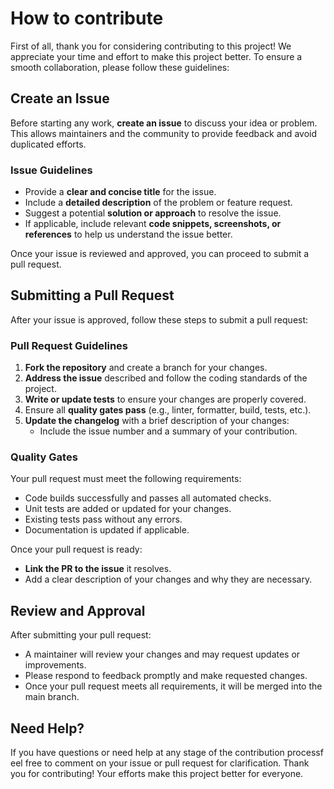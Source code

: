 # How to contribute

First of all, thank you for considering contributing to this project! We appreciate your time and effort to make this project better.
To ensure a smooth collaboration, please follow these guidelines:

## Create an Issue

Before starting any work, **create an issue** to discuss your idea or problem. This allows maintainers and the community to provide feedback and avoid duplicated efforts.

### Issue Guidelines
- Provide a **clear and concise title** for the issue.
- Include a **detailed description** of the problem or feature request.
- Suggest a potential **solution or approach** to resolve the issue.
- If applicable, include relevant **code snippets, screenshots, or references** to help us understand the issue better.

Once your issue is reviewed and approved, you can proceed to submit a pull request.

## Submitting a Pull Request

After your issue is approved, follow these steps to submit a pull request:

### Pull Request Guidelines

1. **Fork the repository** and create a branch for your changes.
2. **Address the issue** described and follow the coding standards of the project.
3. **Write or update tests** to ensure your changes are properly covered.
4. Ensure all **quality gates pass** (e.g., linter, formatter, build, tests, etc.).
5. **Update the changelog** with a brief description of your changes:
   - Include the issue number and a summary of your contribution.

### Quality Gates

Your pull request must meet the following requirements:

- Code builds successfully and passes all automated checks.
- Unit tests are added or updated for your changes.
- Existing tests pass without any errors.
- Documentation is updated if applicable.

Once your pull request is ready:

- **Link the PR to the issue** it resolves.
- Add a clear description of your changes and why they are necessary.

## Review and Approval

After submitting your pull request:

- A maintainer will review your changes and may request updates or improvements.
- Please respond to feedback promptly and make requested changes.
- Once your pull request meets all requirements, it will be merged into the main branch.

## Need Help?

If you have questions or need help at any stage of the contribution processf eel free to comment on your issue or pull request for clarification.
Thank you for contributing! Your efforts make this project better for everyone.
